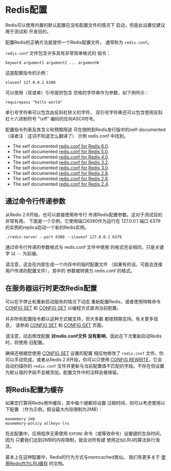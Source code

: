 Redis配置
===

Redis可以使用内置的默认配置在没有配置文件的情况下
启动，但是此设置仅建议用于测试和
开发目的。

配置Redis的正确方法是提供一个Redis配置文件，
通常称为 `redis.conf`。

`redis.conf` 文件包含许多具有非常简单格式的
指令：

    keyword argument1 argument2 ... argumentN

这是配置指令的示例：

    slaveof 127.0.0.1 6380

可以使用（双或单）引号提供包含
空格的字符串作为参数，如下例所示：

    requirepass "hello world"

单引号字符串可以包含由反斜杠转义的字符，
双引号字符串还可以包含使用反斜杠十六进制符号 "\\xff"
编码的任何ASCII符号。

配置指令列表及其含义和预期用途
可在随附到Redis发行版中的self-documented（译者注：这词不知道怎么翻译了）
示例 redis.conf 中找到。

* The self documented [redis.conf for Redis 6.0](https://raw.githubusercontent.com/redis/redis/6.0/redis.conf).
* The self documented [redis.conf for Redis 5.0](https://raw.githubusercontent.com/redis/redis/5.0/redis.conf).
* The self documented [redis.conf for Redis 4.0](https://raw.githubusercontent.com/redis/redis/4.0/redis.conf).
* The self documented [redis.conf for Redis 3.2](https://raw.githubusercontent.com/redis/redis/3.2/redis.conf).
* The self documented [redis.conf for Redis 3.0](https://raw.githubusercontent.com/redis/redis/3.0/redis.conf).
* The self documented [redis.conf for Redis 2.8](https://raw.githubusercontent.com/redis/redis/2.8/redis.conf).
* The self documented [redis.conf for Redis 2.6](https://raw.githubusercontent.com/redis/redis/2.6/redis.conf).
* The self documented [redis.conf for Redis 2.4](https://raw.githubusercontent.com/redis/redis/2.4/redis.conf).

通过命令行传递参数
---

从Redis 2.6开始，也可以直接使用命令行
传递Redis配置参数。这对于测试目的非常有用。
下面是一个示例，它使用端口6380作为运行在 127.0.0.1
端口 6379 的实例的replica启动一个新的Redis实例。

    ./redis-server --port 6380 --slaveof 127.0.0.1 6379

通过命令行传递的参数格式与 redis.conf 文件中使用
的格式完全相同，只是关键字
以 `--` 为前缀。

请注意，这会在内部生成一个内存中的临时配置文件
（如果有的话，可能会连接用户传递的配置文件），其中的
参数被转换为 redis.conf 的格式。

在服务器运行时更改Redis配置
---

可以在不停止和重新启动服务的情况下动态
重新配置Redis，或者使用特殊命令
[CONFIG SET](/commands/config-set.md) 和
[CONFIG GET](/commands/config-get.md) 以编程方式查询当前配置。

并非所有配置指令都以这种方式被支持，但大多数
都按预期支持。有关更多信息，
请参阅 [CONFIG SET](/commands/config-set.md) 和 [CONFIG GET](/commands/config-get.md)
页面。

请注意，动态修改配置 **对redis.conf文件
没有影响**，因此在下次重新启动Redis时，将使用
旧配置。

确保还根据您使用 [CONFIG SET](/commands/config-set.md) 设置的配置
相应地修改了 `redis.conf` 文件。你可以手动完成，或者从Redis 2.8开始，你可以只使用 [CONFIG REWRITE](/commands/config-rewrite.md)，它会自动扫描你的 `redis.conf` 文件并更新与当前配置值不匹配的字段。不存在但设置为默认值的字段不会被添加。配置文件中的注释会被保留。

将Redis配置为缓存
---

如果您打算将Redis用作缓存，其中每个键都将设置
过期时间，则可以考虑使用以下配置
（作为示例，假设最大内存限制为2MB）：

    maxmemory 2mb
    maxmemory-policy allkeys-lru

在此配置中，应用程序无需使用
`EXPIRE` 命令（或等效命令）设置键的生存时间，因为
只要我们达到2MB的内存限制，就会对所有键
使用近似LRU的算法执行淘汰。

基本上在这种配置中，Redis的行为方式与memcached类似。
我们有更多关于 [使用Redis作为LRU缓存](/topics/lru-cache.md) 的文档。
